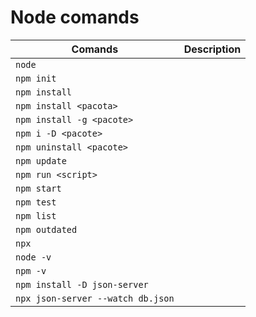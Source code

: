 # Node comands

| Comands  | Description |
| ------------- | ------------- |
| `node` ||
|`npm init`||
|`npm install`||
|`npm install <pacota>`||
|`npm install -g <pacote>`||
|`npm i -D <pacote>`||
|`npm uninstall <pacote>`||
|`npm update`||
|`npm run <script>`||
|`npm start`||
|`npm test`||
|`npm list`||
|`npm outdated`||
|`npx`||
|`node -v`||
|`npm -v`||
|`npm install -D json-server`||
|`npx json-server --watch db.json`||
